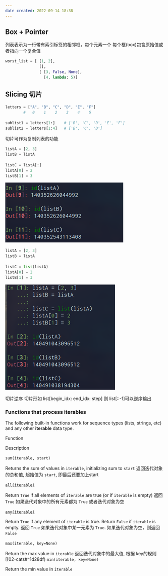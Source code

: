 ```yaml
---
date created: 2022-09-14 18:38
---
```


## Box + Pointer

列表表示为一行带有索引标签的相邻框，每个元素一个
每个框(box)包含原始值或者指向一个复合值

```python
worst_list = [ [1, 2],
               [],
               [ [3, False, None],
                 [4, lambda: 5)]
```

## Slicing 切片

```python
letters = ["A", "B", "C", "D", "E", "F"]
        #   0    1    2    3    4    5

sublist1 = letters[1:]    # ['B', 'C', 'D', 'E', 'F']
sublist2 = letters[1:4]   # ['B', 'C', 'D']
```

切片可作为复制列表的功能

```python
listA = [2, 3]
listB = listA

listC = listA[:]
listA[0] = 2
listB[1] = 3
```

![](./attachments/Pasted%20image%2020220914182618.png)

```python
listA = [2, 3]
listB = listA

listC = list(listA)
listA[0] = 2
listB[1] = 3
```

![](./attachments/Pasted%20image%2020220914182847.png)

切片逆序
切片形如 list[begin_idx: end_idx: step] 则 list[::-1]可以逆序输出

### Functions that process iterables

The following built-in functions work for sequence types (lists, strings, etc) and any other **iterable** data type.

Function

Description

`sum(iterable, start)`

Returns the sum of values in `iterable`, initializing sum to `start`
返回迭代对象的总和值, 起始值为 `start`, 即最后还要加上start

[`all(iterable)`](https://docs.python.org/3/library/functions.html#all)

Return `True` if all elements of `iterable` are true (or if `iterable` is empty)
返回 `True` 如果迭代对象中的所有元素都为 `True` 或者迭代对象为空

[`any(iterable)`](https://docs.python.org/3/library/functions.html#any)

Return `True` if any element of `iterable` is true. Return `False` if `iterable` is empty.
返回 `True` 如果迭代对象中某一元素为 `True`. 如果迭代对象为空，则返回 `False`

`max(iterable, key=None)`

Return the max value in `iterable`
返回迭代对象中的最大值, 根据 key的规则 [[02-cats#^1d28df)
`min(iterable, key=None)`

Return the min value in `iterable`

